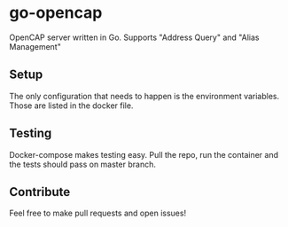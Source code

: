 # go-opencap

OpenCAP server written in Go. Supports "Address Query" and "Alias Management"

## Setup

The only configuration that needs to happen is the environment variables. Those are listed in the docker file.

## Testing

Docker-compose makes testing easy. Pull the repo, run the container and the tests should pass on master branch.

## Contribute

Feel free to make pull requests and open issues!
